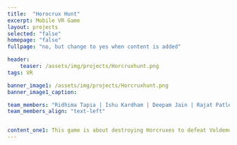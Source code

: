 ```yaml
---
title:  "Horocrux Hunt"
excerpt: Mobile VR Game
layout: projects
selected: "false"
homepage: "false"
fullpage: "no, but change to yes when content is added"

header:
    teaser: /assets/img/projects/Horcruxhunt.png
tags: VR

banner_image1: /assets/img/projects/Horcruxhunt.png
banner_image1_caption:

team_members: "Ridhima Tapia | Ishu Kardham | Deepam Jain | Rajat Patle "
team_members_align: "text-left"


content_one1: This game is about destroying Horcruxes to defeat Voldemort and bring peace to the world of wizards. As the player enters the Hogwarts School of Witchcraft & Wizardry, gets into the requirements where all five Horcruxes are hid. Now the player is supposed to find them. Each of them has an identity, which will appear on screen. As the player destroys Horcruxes, the identity will disappear from the screen. The screen will guide player for the no. of Horcruxes left to be destroyed. For destroying Horcruxes the player will be having a wand. The player can cast spell and explode Horcruxes as required. When all five Horcruxes are destroyed, the player wins.
---
```

